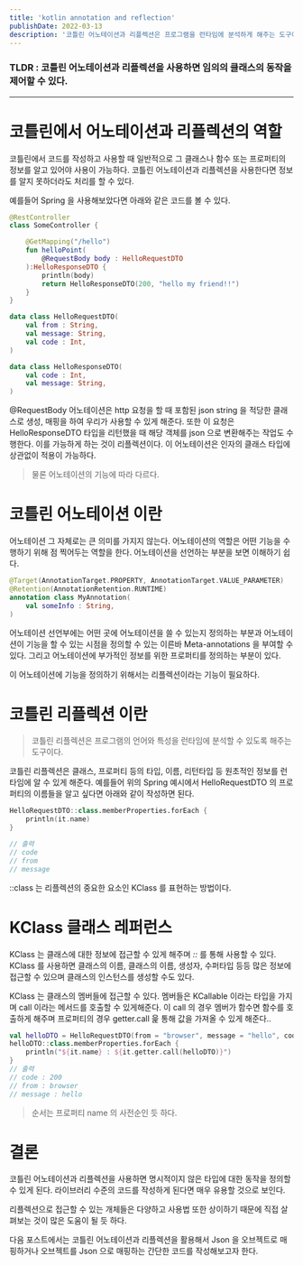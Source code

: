 ```yaml
---
title: 'kotlin annotation and reflection'
publishDate: 2022-03-13
description: '코틀린 어노테이션과 리플렉션은 프로그램을 런타임에 분석하게 해주는 도구이다.'
---
```


### TLDR : 코틀린 어노테이션과 리플렉션을 사용하면 임의의 클래스의 동작을 제어할 수 있다.

---

# 코틀린에서 어노테이션과 리플렉션의 역할

코틀린에서 코드를 작성하고 사용할 때 일반적으로 그 클래스나 함수 또는 프로퍼티의 정보를 알고 있어야 사용이 가능하다.
코틀린 어노테이션과 리플렉션을 사용한다면 정보를 알지 못하더라도 처리를 할 수 있다.

예를들어 Spring 을 사용해보았다면 아래와 같은 코드를 볼 수 있다.

```kotlin
@RestController
class SomeController {

    @GetMapping("/hello")
    fun helloPoint(
        @RequestBody body : HelloRequestDTO
    ):HelloResponseDTO {
        println(body)
        return HelloResponseDTO(200, "hello my friend!!")
    }
}

data class HelloRequestDTO(
    val from : String,
    val message: String,
    val code : Int,
)

data class HelloResponseDTO(
    val code : Int,
    val message: String,
)
```

@RequestBody 어노테이션은 http 요청을 할 때 포함된 json string 을 적당한 클래스로 생성, 매핑을 하여 우리가 사용할 수 있게 해준다.
또한 이 요청은 HelloResponseDTO 타입을 리턴했을 때 해당 객체를 json 으로 변환해주는 작업도 수행한다. 이를 가능하게 하는 것이 리플렉션이다.
이 어노테이션은 인자의 클래스 타입에 상관없이 적용이 가능하다.

> 물론 어노테이션의 기능에 따라 다르다.

# 코틀린 어노테이션 이란

어노테이션 그 자체로는 큰 의미를 가지지 않는다.
어노테이션의 역할은 어떤 기능을 수행하기 위해 점 찍어두는 역할을 한다.
어노테이션을 선언하는 부분을 보면 이해하기 쉽다.

```kotlin
@Target(AnnotationTarget.PROPERTY, AnnotationTarget.VALUE_PARAMETER)
@Retention(AnnotationRetention.RUNTIME)
annotation class MyAnnotation(
    val someInfo : String,
)
```

어노테이션 선언부에는 어떤 곳에 어노테이션을 쓸 수 있는지 정의하는 부분과 어노테이션이 기능을 할 수 있는 시점을 정의할 수 있는
이른바 Meta-annotations 을 부여할 수 있다. 그리고 어노테이션에 부가적인 정보를 위한 프로퍼티를 정의하는 부분이 있다.

이 어노테이션에 기능을 정의하기 위해서는 리플렉션이라는 기능이 필요하다.

# 코틀린 리플렉션 이란

> 코틀린 리플렉션은 프로그램의 언어와 특성을 런타임에 분석할 수 있도록 해주는 도구이다.

코틀린 리플렉션은 클래스, 프로퍼티 등의 타입, 이름, 리턴타입 등 원초적인 정보를 런타임에 알 수 있게 해준다.
예를들어 위의 Spring 예시에서 HelloRequestDTO 의 프로퍼티의 이름들을 알고 싶다면 아래와 같이 작성하면 된다.

```kotlin
HelloRequestDTO::class.memberProperties.forEach {
    println(it.name)
}

// 출력
// code
// from
// message
```

::class 는 리플렉션의 중요한 요소인 KClass 를 표현하는 방법이다.

# KClass 클래스 레퍼런스

KClass 는 클래스에 대한 정보에 접근할 수 있게 해주며 _::_ 를 통해 사용할 수 있다.
KClass 를 사용하면 클래스의 이름, 클래스의 이름, 생성자, 수퍼타입 등등 많은 정보에 접근할 수 있으며 클래스의 인스턴스를 생성할 수도 있다.

KClass 는 클래스의 멤버들에 접근할 수 있다.
멤버들은 KCallable 이라는 타입을 가지며 call 이라는 메서드를 호출할 수 있게해준다.
이 call 의 경우 멤버가 함수면 함수를 호출하게 해주며 프로퍼티의 경우 getter.call 읉 통해 값을 가져올 수 있게 해준다..

```kotlin
val helloDTO = HelloRequestDTO(from = "browser", message = "hello", code = 200)
helloDTO::class.memberProperties.forEach {
    println("${it.name} : ${it.getter.call(helloDTO)}")
}
// 출력
// code : 200
// from : browser
// message : hello
```

> 순서는 프로퍼티 name 의 사전순인 듯 하다.

# 결론

코틀린 어노테이션과 리플렉션을 사용하면 명시적이지 않은 타입에 대한 동작을 정의할 수 있게 된다.
라이브러리 수준의 코드를 작성하게 된다면 매우 유용할 것으로 보인다.

리플렉션으로 접근할 수 있는 개체들은 다양하고 사용법 또한 상이하기 때문에 직접 살펴보는 것이 많은 도움이 될 듯 하다.

다음 포스트에서는 코틀린 어노테이션과 리플렉션을 활용해서 Json 을 오브젝트로 매핑하거나 오브젝트를 Json 으로 매핑하는
간단한 코드를 작성해보고자 한다.
